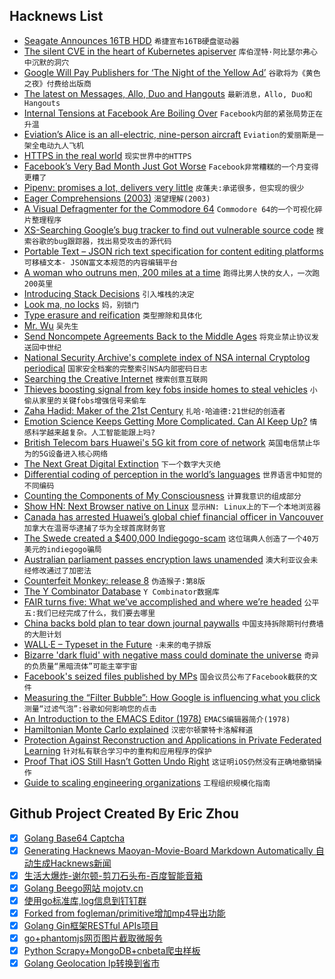 ## Hacknews List


- [Seagate Announces 16TB HDD](https://nexthive.com/seagate-biggest-hdd-16-tb/)  `希捷宣布16TB硬盘驱动器`
- [The silent CVE in the heart of Kubernetes apiserver](https://gravitational.com/blog/kubernetes-websocket-upgrade-security-vulnerability/)  `库伯涅特·阿比瑟尔弗心中沉默的洞穴`
- [Google Will Pay Publishers for ‘The Night of the Yellow Ad’](https://adexchanger.com/online-advertising/multimillion-dollar-oops-google-will-pay-publishers-for-the-night-of-the-yellow-ad/)  `谷歌将为《黄色之夜》付费给出版商`
- [The latest on Messages, Allo, Duo and Hangouts](https://www.blog.google/products/messages/latest-messages-allo-duo-and-hangouts/)  `最新消息，Allo, Duo和Hangouts`
- [Internal Tensions at Facebook Are Boiling Over](https://www.buzzfeednews.com/article/charliewarzel/facebooks-tensions-zuckerberg-sandberg)  `Facebook内部的紧张局势正在升温`
- [Eviation’s Alice is an all-electric, nine-person aircraft](https://robbreport.com/motors/aviation/eviation-alice-electric-airplane-revolution-sooner-than-you-think-2830522/)  `Eviation的爱丽斯是一架全电动九人飞机`
- [HTTPS in the real world](https://robertheaton.com/2018/11/28/https-in-the-real-world/)  `现实世界中的HTTPS`
- [Facebook’s Very Bad Month Just Got Worse](https://www.newyorker.com/tech/annals-of-technology/facebooks-very-bad-month-just-got-worse)  `Facebook非常糟糕的一个月变得更糟了`
- [Pipenv: promises a lot, delivers very little](https://chriswarrick.com/blog/2018/07/17/pipenv-promises-a-lot-delivers-very-little/)  `皮蓬夫:承诺很多，但实现的很少`
- [Eager Comprehensions (2003)](https://srfi.schemers.org/srfi-42/srfi-42.html)  `渴望理解(2003)`
- [A Visual Defragmenter for the Commodore 64](https://www.pagetable.com/?p=978)  `Commodore 64的一个可视化碎片整理程序`
- [XS-Searching Google’s bug tracker to find out vulnerable source code](https://medium.com/@luanherrera/xs-searching-googles-bug-tracker-to-find-out-vulnerable-source-code-50d8135b7549)  `搜索谷歌的bug跟踪器，找出易受攻击的源代码`
- [Portable Text – JSON rich text specification for content editing platforms](https://github.com/portabletext/portabletext)  `可移植文本- JSON富文本规范的内容编辑平台`
- [A woman who outruns men, 200 miles at a time](https://www.nytimes.com/2018/12/05/sports/courtney-dauwalter-200-mile-race.html)  `跑得比男人快的女人，一次跑200英里`
- [Introducing Stack Decisions](https://stackshare.io/posts/introducing-stack-decisions)  `引入堆栈的决定`
- [Look ma, no locks](http://lucteo.ro/2018/11/18/look-ma-no-locks/)  `妈，别锁门`
- [Type erasure and reification](https://eli.thegreenplace.net/2018/type-erasure-and-reification/)  `类型擦除和具体化`
- [Mr. Wu](https://granta.com/mr-wu/)  `吴先生`
- [Send Noncompete Agreements Back to the Middle Ages](https://www.bloomberg.com/opinion/articles/2018-12-05/noncompete-agreements-are-bad-for-employees-and-the-economy)  `将竞业禁止协议发送回中世纪`
- [National Security Archive&#39;s complete index of NSA internal Cryptolog periodical](https://nsarchive.gwu.edu/briefing-book/cyber-vault/2018-12-04/cyber-brief-cryptolog)  `国家安全档案的完整索引NSA内部密码日志`
- [Searching the Creative Internet](https://crawshaw.io/blog/searching-the-creative-internet)  `搜索创意互联网`
- [Thieves boosting signal from key fobs inside homes to steal vehicles](https://www.cbc.ca/news/canada/toronto/car-thefts-rising-1.4930890)  `小偷从家里的关键fobs增强信号来偷车`
- [Zaha Hadid: Maker of the 21st Century](https://www.archdaily.com/907124/zaha-hadid-maker-of-the-21st-century?ad_content=907124&amp;ad_medium=widget&amp;ad_name=editors-choice)  `扎哈·哈迪德:21世纪的创造者`
- [Emotion Science Keeps Getting More Complicated. Can AI Keep Up?](https://howwegettonext.com/emotion-science-keeps-getting-more-complicated-can-ai-keep-up-442c19133085)  `情感科学越来越复杂。人工智能能跟上吗?`
- [British Telecom bars Huawei&#39;s 5G kit from core of network](https://www.bbc.com/news/technology-46453425)  `英国电信禁止华为的5G设备进入核心网络`
- [The Next Great Digital Extinction](https://www.wired.com/story/ideas-joi-ito-great-digitization-event/)  `下一个数字大灭绝`
- [Differential coding of perception in the world’s languages](http://www.pnas.org/content/115/45/11369)  `世界语言中知觉的不同编码`
- [Counting the Components of My Consciousness](https://auxiliarymemory.com/2018/11/20/counting-the-components-of-my-consciousness/)  `计算我意识的组成部分`
- [Show HN: Next Browser native on Linux](item?id=18608454)  `显示HN: Linux上的下一个本地浏览器`
- [Canada has arrested Huawei’s global chief financial officer in Vancouver](https://www.theglobeandmail.com/canada/article-canada-has-arrested-huaweis-global-chief-financial-officer-in/)  `加拿大在温哥华逮捕了华为全球首席财务官`
- [The Swede created a $400,000 Indiegogo-scam](https://www.breakit.se/artikel/17260/the-swede-created-a-400-000-indiegogo-scam-is-this-his-next-project)  `这位瑞典人创造了一个40万美元的indiegogo骗局`
- [Australian parliament passes encryption laws unamended](https://www.abc.net.au/news/2018-12-06/labor-backdown-federal-government-to-pass-greater-surveillance/10591944)  `澳大利亚议会未经修改通过了加密法`
- [Counterfeit Monkey: release 8](https://emshort.blog/2018/12/05/counterfeit-monkey-2/)  `伪造猴子:第8版`
- [The Y Combinator Database](https://www.ycdb.co/)  `Y Combinator数据库`
- [FAIR turns five: What we’ve accomplished and where we’re headed](https://code.fb.com/ai-research/fair-fifth-anniversary/)  `公平五:我们已经完成了什么，我们要去哪里`
- [China backs bold plan to tear down journal paywalls](https://www.nature.com/articles/d41586-018-07659-5)  `中国支持拆除期刊付费墙的大胆计划`
- [WALL·E – Typeset in the Future](https://typesetinthefuture.com/2018/12/04/walle/)  `·未来的电子排版`
- [Bizarre &#39;dark fluid&#39; with negative mass could dominate the universe](https://theconversation.com/bizarre-dark-fluid-with-negative-mass-could-dominate-the-universe-what-my-research-suggests-107922)  `奇异的负质量“黑暗流体”可能主宰宇宙`
- [Facebook&#39;s seized files published by MPs](https://www.bbc.co.uk/news/technology-46456695)  `国会议员公布了Facebook截获的文件`
- [Measuring the “Filter Bubble”: How Google is influencing what you click](https://spreadprivacy.com/google-filter-bubble-study/)  `测量“过滤气泡”:谷歌如何影响您的点击`
- [An Introduction to the EMACS Editor (1978)](https://dspace.mit.edu/bitstream/handle/1721.1/5748/AIM-447.pdf?sequence=2)  `EMACS编辑器简介(1978)`
- [Hamiltonian Monte Carlo explained](http://arogozhnikov.github.io/2016/12/19/markov_chain_monte_carlo.html)  `汉密尔顿蒙特卡洛解释道`
- [Protection Against Reconstruction and Applications in Private Federated Learning](https://arxiv.org/abs/1812.00984)  `针对私有联合学习中的重构和应用程序的保护`
- [Proof That iOS Still Hasn’t Gotten Undo Right](https://daringfireball.net/2018/12/ios_still_hasnt_gotten_undo_right)  `这证明iOS仍然没有正确地撤销操作`
- [Guide to scaling engineering organizations](https://stripe.com/atlas/guides/scaling-eng)  `工程组织规模化指南`

## Github Project Created By Eric Zhou

- [x] [Golang Base64 Captcha](https://github.com/mojocn/base64Captcha)
- [x] [Generating Hacknews Maoyan-Movie-Board Markdown Automatically 自动生成Hacknews新闻](https://github.com/dejavuzhou/md-genie)
- [x] [生活大爆炸-谢尔顿-剪刀石头布-百度智能音箱](https://github.com/mojocn/dueros-bang-game)
- [x] [Golang Beego网站 mojotv.cn](https://github.com/mojocn/www.mojotv.cn)
- [x] [使用go标准库,log信息到钉钉群](https://github.com/mojocn/dooger)
- [x] [Forked from fogleman/primitive增加mp4导出功能](https://github.com/mojocn/primitive)
- [x] [Golang Gin框架RESTful APIs项目](https://github.com/JJJJJJJerk/ezier-golang-web-api-framework)
- [x] [go+phantomjs网页图片截取微服务](https://github.com/mojocn/screen_shot)
- [x] [Python Scrapy+MongoDB+cnbeta爬虫样板](https://github.com/mojocn/scrapy_mongodb_boilerplate_cnbeta)
- [x] [Golang Geolocation Ip转换到省市](https://github.com/mojocn/ip2location)